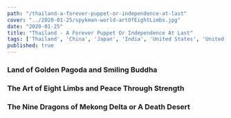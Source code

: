 ```yaml
--- 
path: "/thailand-a-forever-puppet-or-independence-at-last"
cover: "../2020-01-25/spykman-world-artOfEightLimbs.jpg"
date: "2020-01-25"
title: "Thailand - A Forever Puppet Or Independence At Last"
tags: ['Thailand', 'China', 'Japan', 'India', 'United States', 'United Kingdom', 'Buddhism','Golden Pagoda','Spykman World','Nicholas Spykman']  
published: true
---
```


### Land of Golden Pagoda and Smiling Buddha 

### The Art of Eight Limbs and Peace Through Strength

### The Nine Dragons of Mekong Delta or A Death Desert
